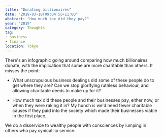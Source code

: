 ```yaml
---
title: "Donating billionaires"
date: "2019-03-18T09:04:56+11:00"
abstract: "How much tax did they pay?"
year: "2019"
category: Thoughts
tag:
- business
- finance
location: Tokyo
---
```

There's an infographic going around comparing how much billionaires donate, with the implication that some are more charitable than others. It misses the point:

* What unscrupulous business dealings did some of these people do to get where they are? Can we stop glorifying ruthless behaviour, and allowing charitable deeds to make up for it?

* How much tax did these people and their businesses pay, either now, or when they were raking it in? My hunch is we'd need fewer charitable causes if they paid into the society which made their businesses viable in the first place.

We do a disservice to wealthy people with consciences by lumping in others who pay cynical lip service.

